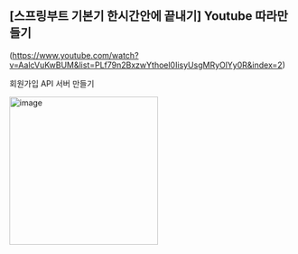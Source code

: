 ## [스프링부트 기본기 한시간안에 끝내기] Youtube 따라만들기
(https://www.youtube.com/watch?v=AalcVuKwBUM&list=PLf79n2BxzwYthoel0IisyUsgMRyOlYy0R&index=2)

회원가입 API 서버 만들기

<img width="263" alt="image" src="https://github.com/user-attachments/assets/87894a7a-472b-410a-af86-18485d419bab">
